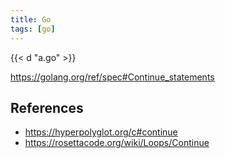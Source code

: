 ```yaml
---
title: Go
tags: [go]
---
```


{{< d "a.go" >}}

<https://golang.org/ref/spec#Continue_statements>

## References

- <https://hyperpolyglot.org/c#continue>
- <https://rosettacode.org/wiki/Loops/Continue>
